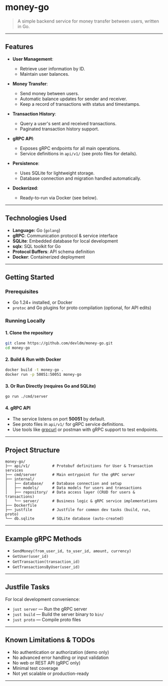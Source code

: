 # money-go

> A simple backend service for money transfer between users, written in Go.

---

## Features

- **User Management**:  
  - Retrieve user information by ID.
  - Maintain user balances.

- **Money Transfer**:  
  - Send money between users.
  - Automatic balance updates for sender and receiver.
  - Keep a record of transactions with status and timestamps.

- **Transaction History**:  
  - Query a user's sent and received transactions.
  - Paginated transaction history support.

- **gRPC API**:  
  - Exposes gRPC endpoints for all main operations.
  - Service definitions in `api/v1/` (see proto files for details).

- **Persistence**:  
  - Uses SQLite for lightweight storage.
  - Database connection and migration handled automatically.

- **Dockerized**:  
  - Ready-to-run via Docker (see below).

---

## Technologies Used

- **Language:** Go (`golang`)
- **gRPC**: Communication protocol & service interface
- **SQLite**: Embedded database for local development
- **sqlx**: SQL toolkit for Go
- **Protocol Buffers**: API schema definition
- **Docker**: Containerized deployment

---

## Getting Started

### Prerequisites

- Go 1.24+ installed, or Docker
- `protoc` and Go plugins for proto compilation (optional, for API edits)

### Running Locally

#### 1. Clone the repository

```sh
git clone https://github.com/devldm/money-go.git
cd money-go
```

#### 2. Build & Run with Docker

```sh
docker build -t money-go .
docker run -p 50051:50051 money-go
```

#### 3. Or Run Directly (requires Go and SQLite)

```sh
go run ./cmd/server
```

#### 4. gRPC API

- The service listens on port **50051** by default.
- See proto files in `api/v1/` for gRPC service definitions.
- Use tools like [grpcurl](https://github.com/fullstorydev/grpcurl) or postman with gRPC support to test endpoints.

---

## Project Structure

```
money-go/
├── api/v1/          # Protobuf definitions for User & Transaction services
├── cmd/server       # Main entrypoint for the gRPC server
├── internal/
│   ├── database/    # Database connection and setup
│   ├── models/      # Data models for users and transactions
│   ├── repository/  # Data access layer (CRUD for users & transactions)
│   └── server/      # Business logic & gRPC service implementations
├── Dockerfile
├── justfile         # Justfile for common dev tasks (build, run, proto)
└── db.sqlite        # SQLite database (auto-created)
```

---

## Example gRPC Methods

- `SendMoney(from_user_id, to_user_id, amount, currency)`
- `GetUser(user_id)`
- `GetTransaction(transaction_id)`
- `GetTransactionsByUser(user_id)`

---

## Justfile Tasks

For local development convenience:

- `just server` — Run the gRPC server
- `just build`  — Build the server binary to `bin/`
- `just proto`  — Compile proto files

---

## Known Limitations & TODOs

- No authentication or authorization (demo only)
- No advanced error handling or input validation
- No web or REST API (gRPC only)
- Minimal test coverage
- Not yet scalable or production-ready

---
